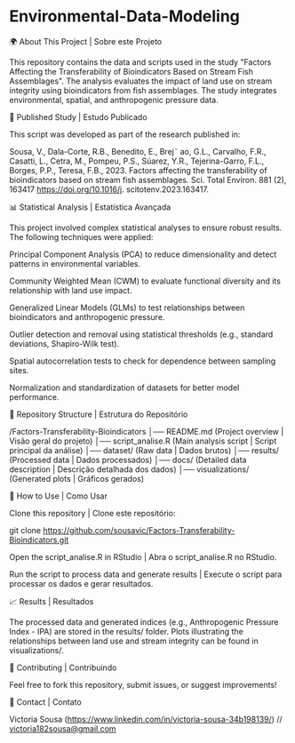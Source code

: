 # Environmental-Data-Modeling
🌍 About This Project | Sobre este Projeto

This repository contains the data and scripts used in the study "Factors Affecting the Transferability of Bioindicators Based on Stream Fish Assemblages". The analysis evaluates the impact of land use on stream integrity using bioindicators from fish assemblages. The study integrates environmental, spatial, and anthropogenic pressure data.


📰 Published Study | Estudo Publicado

This script was developed as part of the research published in:

Sousa, V., Dala-Corte, R.B., Benedito, E., Brej˜ ao, G.L., Carvalho, F.R., Casatti, L., Cetra, M., Pompeu, P.S., Súarez, Y.R., Tejerina-Garro, F.L., Borges, P.P., Teresa, F.B., 2023. Factors affecting the transferability of bioindicators based on stream fish assemblages. Sci. Total Environ. 881 (2), 163417 https://doi.org/10.1016/j. scitotenv.2023.163417.


📊  Statistical Analysis |  Estatística Avançada

This project involved complex statistical analyses to ensure robust results. The following techniques were applied:

Principal Component Analysis (PCA) to reduce dimensionality and detect patterns in environmental variables.

Community Weighted Mean (CWM) to evaluate functional diversity and its relationship with land use impact.

Generalized Linear Models (GLMs) to test relationships between bioindicators and anthropogenic pressure.

Outlier detection and removal using statistical thresholds (e.g., standard deviations, Shapiro-Wilk test).

Spatial autocorrelation tests to check for dependence between sampling sites.

Normalization and standardization of datasets for better model performance.


📂 Repository Structure | Estrutura do Repositório

/Factors-Transferability-Bioindicators
│── README.md  (Project overview | Visão geral do projeto)
│── script_analise.R  (Main analysis script | Script principal da análise)
│── dataset/  (Raw data | Dados brutos)
│── results/  (Processed data | Dados processados)
│── docs/  (Detailed data description | Descrição detalhada dos dados)
│── visualizations/  (Generated plots | Gráficos gerados)


📜 How to Use | Como Usar

Clone this repository | Clone este repositório:

git clone https://github.com/sousavic/Factors-Transferability-Bioindicators.git

Open the script_analise.R in RStudio | Abra o script_analise.R no RStudio.

Run the script to process data and generate results | Execute o script para processar os dados e gerar resultados.

📈 Results | Resultados

The processed data and generated indices (e.g., Anthropogenic Pressure Index - IPA) are stored in the results/ folder. Plots illustrating the relationships between land use and stream integrity can be found in visualizations/.



🤝 Contributing | Contribuindo

Feel free to fork this repository, submit issues, or suggest improvements!



📧 Contact | Contato

Victoria Sousa (https://www.linkedin.com/in/victoria-sousa-34b198139/)  // victoria182sousa@gmail.com
